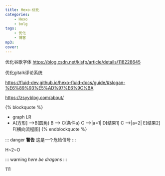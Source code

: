```yaml
---
title: Hexo-优化
categories: 
    - Hexo
    - bolg
tags: 
    - 优化
    - 博客
mp3: 
cover: 
---
```

优化谷歌字体
https://blog.csdn.net/klsfp/article/details/118228645

优化gitalk评论系统

https://fluid-dev.github.io/hexo-fluid-docs/guide/#slogan-%E6%89%93%E5%AD%97%E6%9C%BA


https://zsyyblog.com/about/

{% blockquote %}
 - graph LR
 - A[方形] -->B(圆角)
    B --> C{条件a}
    C -->|a=1| D[结果1]
    C -->|a=2| E[结果2]
    F[横向流程图]
{% endblockquote %}

::: danger
**警告**
这是一个危险信号
:::

H~2~O

::: warning
*here be dragons*
:::

111